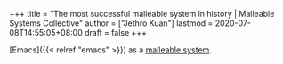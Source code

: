 +++
title = "The most successful malleable system in history | Malleable Systems Collective"
author = ["Jethro Kuan"]
lastmod = 2020-07-08T14:55:05+08:00
draft = false
+++

[Emacs]({{< relref "emacs" >}}) as a [malleable system](https://malleable.systems/mission/).
